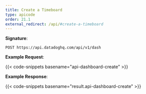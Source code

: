 ```yaml
---
title: Create a Timeboard
type: apicode
order: 21.1
external_redirect: /api/#create-a-timeboard
---
```


**Signature**:

`POST https://api.datadoghq.com/api/v1/dash`

**Example Request**:

{{< code-snippets basename="api-dashboard-create" >}}

**Example Response**:

{{< code-snippets basename="result.api-dashboard-create" >}}

